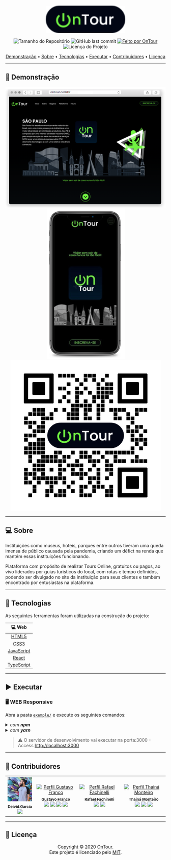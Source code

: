 <p align="center">
  <img alt="OnTour" src=".github/banner.svg" width="250px"/>
<p>

<p align="center"> 
  <img alt="Tamanho do Repositório" src="https://img.shields.io/github/repo-size/rafaelfachinelli/OnTour?color=219653&style=for-the-badge">
  <img alt="GitHub last commit" src="https://img.shields.io/github/last-commit/rafaelfachinelli/OnTour?color=219653&style=for-the-badge">
  <a href="https://github.com/rafaelfachinelli">
    <img alt="Feito por OnTour" src="https://img.shields.io/badge/Desenvolvedor-OnTour-%219653?color=219653&style=for-the-badge">
  </a>
  <img alt="Licença do Projeto" src="https://img.shields.io/github/license/rafaelfachinelli/OnTour?color=219653&style=for-the-badge"/>
<p>

<p align="center">
 <a href="#movie_camera-demonstração">Demonstração</a> •
 <a href="#computer-sobre">Sobre</a> •
 <a href="#hammer-tecnologias">Tecnologias</a> •
 <a href="#arrow_forward-executar">Executar</a> •
 <a href="#muscle-contribuidores">Contribuidores</a> •
 <a href="#page_facing_up-licença">Licença</a>
</p>

---
## :movie_camera: **Demonstração**

<p align="center">
  <kbd><img alt="OnTour" src=".github/desktop_demo.png"/></kbd>
  <kbd><img alt="OnTour" src=".github/mobile_demo.png"/></kbd>
  <kbd><img alt="OnTour" src=".github/qrcode.png"/></kbd>
<p>
  
---
## :computer: Sobre

Instituições como museus, hoteís, parques entre outros tiveram uma queda imensa de público causada pela pandemia, criando um défict na renda que mantém essas instituições funcionando.

Plataforma com propósito de realizar Tours Online, gratuitos ou pagos, ao vivo liderados por guias turisticos do local, com rotas e tempo definidos, podendo ser divulgado no site da instituição para seus clientes e também encontrado por entusiastas na plataforma.

---
## :hammer: **Tecnologias**

As seguintes ferramentas foram utilizadas na construção do projeto:

<div align="center">

|:computer: Web|
|:---:|
|[HTML5](https://developer.mozilla.org/pt-BR/docs/Web/HTML/HTML5)	|
|[CSS3](https://developer.mozilla.org/pt-BR/docs/Archive/CSS3)		|
|[JavaScript](https://www.ecma-international.org/publications/standards/Ecma-262.htm)|
|[React](https://reactjs.org)|
|[TypeScript](https://www.typescriptlang.org)|

</div>

---
## :arrow_forward: **Executar**

### :desktop_computer: **WEB Responsive**

Abra a pasta [`exemple/`](exemple/) e execute os seguintes comandos:

<details>
  <summary><i>com <b>npm</b></i></summary>
  
  ```bash
  # Instalar dependências
  $ npm install

  # Iniciar o servidor de desenvolvimento
  $ npm start
  ```
  
</details>

<details>
  <summary><i>com <b>yarn</b></i></summary>
  
  ```bash
  # Instalar dependências
  $ yarn

  # Iniciar o servidor de desenvolvimento
  $ yarn start

  ```

</details>

> ⚠️ O servidor de desenvolvimento vai executar na porta:3000 - Access <http://localhost:3000>

---
## :muscle: **Contribuidores**

<div align="center">

<!-- prettier-ignore-start -->
<!-- markdownlint-disable -->

<table>
  <tr>
    <td align="center">
      <a href="https://www.instagram.com/producoesgarcia_/">
        <img src=".github/deividProfile.jpeg" width="100px;" alt="Perfil Deivid Garcia"/><br />
        <sub><b>Deivid Garcia</b></sub>
      </a>
      <br/>
      <a href="https://www.instagram.com/producoesgarcia_/" title="Instagram"><img src="https://simpleicons.org/icons/instagram.svg" width="20px"/></a>
    </td>
    <td align="center">
      <a href="https://www.linkedin.com/in/gfrancodev">
        <img src="https://avatars2.githubusercontent.com/u/68759427?s=460&u=84e8250c02de21177ac7e01a2e169ea613ef0c07&v=4" width="100px;" alt="Perfil Gustavo Franco"/><br />
        <sub><b>Gustavo Franco</b></sub>
      </a>
      <br/>
      <a href="https://www.linkedin.com/in/gfrancodev" title="LinkedIn"><img src="https://simpleicons.org/icons/linkedin.svg" width="20px"/></a>
      <a href="https://github.com/gfrancodev" title="GitHub"><img src="https://simpleicons.org/icons/github.svg" width="20px"/></a>
      <a href="https://www.behance.net/gfrancodev" title="Behance"><img src="https://simpleicons.org/icons/behance.svg" width="20px"/></a>
      <a href="https://www.instagram.com/gfrancodev" title="Instagram"><img src="https://simpleicons.org/icons/instagram.svg" width="20px"/></a>
    </td>
    <td align="center">
      <a href="https://github.com/rafaelfachinelli">
        <img src="https://github.com/rafaelfachinelli.png" width="100px;" alt="Perfil Rafael Fachinelli"/><br />
        <sub><b>Rafael Fachinelli</b></sub>
      </a>
      <br/>
      <a href="https://www.linkedin.com/in/rafaelfachinelli" title="LinkedIn"><img src="https://simpleicons.org/icons/linkedin.svg" width="20px"/></a>
      <a href="https://github.com/rafaelfachinelli" title="GitHub"><img src="https://simpleicons.org/icons/github.svg" width="20px"/></a>
    </td>
    <td align="center">
      <a href="https://www.linkedin.com/in/thaina-monteiro">
        <img src="https://avatars0.githubusercontent.com/u/47891117?s=460&u=1f748e7fdec0b9d42b23f20d70f774031378e9b7&v=4" width="100px;" alt="Perfil Thainá Monteiro"/><br />
        <sub><b>Thainá Monteiro</b></sub>
      </a>
      <br/>
      <a href="https://www.linkedin.com/in/thaina-monteiro" title="LinkedIn"><img src="https://simpleicons.org/icons/linkedin.svg" width="20px"/></a>
      <a href="https://github.com/thainamonteiro" title="GitHub"><img src="https://simpleicons.org/icons/github.svg" width="20px"/></a>
      <a href="https://www.instagram.com/mont_thaina/" title="Instagram"><img src="https://simpleicons.org/icons/instagram.svg" width="20px"/></a>
    </td>
  </tr>
</table>

<!-- markdownlint-restore -->
<!-- prettier-ignore-end -->

</div>

---
## :page_facing_up: **Licença**

<div align="center">

Copyright © 2020 [OnTour](https://rafaelfachinelli.github.io/OnTour/).<br />
Este projeto é licenciado pelo [MIT](./LICENSE).

</div>
